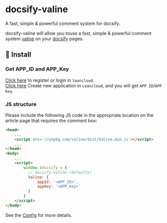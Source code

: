# docsify-valine
A fast, simple & powerful comment system for docsify. 

docsify-valine will allow you touse a fast, simple & powerful comment system [valine](https://github.com/xCss/Valine) on your [docsify](https://docsify.js.org/#/) pages.

## 🚧 Install

### Get APP_ID and APP_Key
[Click here](https://leancloud.cn/dashboard/login.html#/signup) to register or login in `leancloud`.  
[Click here](https://leancloud.cn/dashboard/applist.html#/newapp) Create new application in `Leancloud`, and you will get `APP ID`/`APP Key`.

### JS structure

Please include the following JS code in the appropriate location on the article page that requires the comment box:

```html
<head>
    ...
    <script src='//unpkg.com/valine/dist/Valine.min.js'></script>
    ...
</head>
<body>
    ...
    <script>
        window.$docsify = {
          // docsify-valine (defaults)
          Valine: {
              appId: '<APP_ID>',
              appKey: '<APP_Key>'
          }
        }
    </script>
</body>
```

See the [Config](/en/configuration.html) for more details.